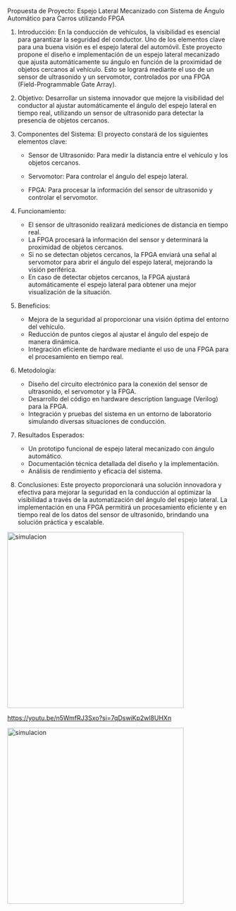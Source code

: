 Propuesta de Proyecto: Espejo Lateral Mecanizado con Sistema de Ángulo Automático para Carros utilizando FPGA

1. Introducción:
En la conducción de vehículos, la visibilidad es esencial para garantizar la seguridad del conductor. Uno de los elementos clave para una buena visión es el espejo lateral del automóvil. Este proyecto propone el diseño e implementación de un espejo lateral mecanizado que ajusta automáticamente su ángulo en función de la proximidad de objetos cercanos al vehículo. Esto se logrará mediante el uso de un sensor de ultrasonido y un servomotor, controlados por una FPGA (Field-Programmable Gate Array).

2. Objetivo:
Desarrollar un sistema innovador que mejore la visibilidad del conductor al ajustar automáticamente el ángulo del espejo lateral en tiempo real, utilizando un sensor de ultrasonido para detectar la presencia de objetos cercanos.

3. Componentes del Sistema:
El proyecto constará de los siguientes elementos clave:

   - Sensor de Ultrasonido: Para medir la distancia entre el vehículo y los objetos cercanos.
   
   - Servomotor: Para controlar el ángulo del espejo lateral.
   
   - FPGA: Para procesar la información del sensor de ultrasonido y controlar el servomotor.

4. Funcionamiento:
   - El sensor de ultrasonido realizará mediciones de distancia en tiempo real.
   - La FPGA procesará la información del sensor y determinará la proximidad de objetos cercanos.
   - Si no se detectan objetos cercanos, la FPGA enviará una señal al servomotor para abrir el ángulo del espejo lateral, mejorando la visión periférica.
   - En caso de detectar objetos cercanos, la FPGA ajustará automáticamente el espejo lateral para obtener una mejor visualización de la situación.

5. Beneficios:
   - Mejora de la seguridad al proporcionar una visión óptima del entorno del vehículo.
   - Reducción de puntos ciegos al ajustar el ángulo del espejo de manera dinámica.
   - Integración eficiente de hardware mediante el uso de una FPGA para el procesamiento en tiempo real.

6. Metodología:
   - Diseño del circuito electrónico para la conexión del sensor de ultrasonido, el servomotor y la FPGA.
   - Desarrollo del código en hardware description language (Verilog) para la FPGA.
   - Integración y pruebas del sistema en un entorno de laboratorio simulando diversas situaciones de conducción.

7. Resultados Esperados:
   - Un prototipo funcional de espejo lateral mecanizado con ángulo automático.
   - Documentación técnica detallada del diseño y la implementación.
   - Análisis de rendimiento y eficacia del sistema.

8. Conclusiones:
Este proyecto proporcionará una solución innovadora y efectiva para mejorar la seguridad en la conducción al optimizar la visibilidad a través de la automatización del ángulo del espejo lateral. La implementación en una FPGA permitirá un procesamiento eficiente y en tiempo real de los datos del sensor de ultrasonido, brindando una solución práctica y escalable.

<image src="sim/0000.jpg" alt="simulacion" width="400px">

https://youtu.be/n5WmfRJ3Sxo?si=7qDswiKp2wl8UHXn


<image src="sim/WhatsApp Image 2023-12-01 at 2.16.11 PM.jpeg" alt="simulacion" width="400px">
